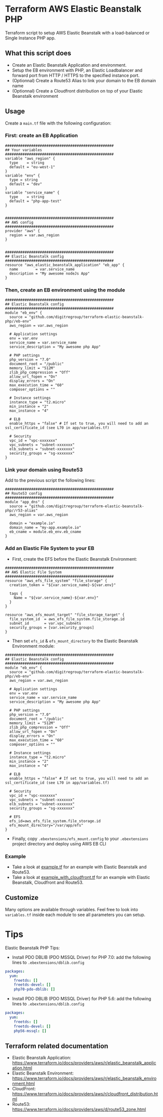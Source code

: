 # Terraform AWS Elastic Beanstalk PHP

Terraform script to setup AWS Elastic Beanstalk with a load-balanced or Single Instance PHP app.

## What this script does

* Create an Elastic Beanstalk Application and environment.
* Setup the EB environment with PHP, an Elastic Loadbalancer and forward port from HTTP / HTTPS to the specified instance port.
* (Optionnal) Create a Route53 Alias to link your domain to the EB domain name
* (Optionnal) Create a Cloudfront distribution on top of your Elastic Beanstalk environment


## Usage

Create a `main.tf` file with the following configuration:

### First: create an EB Application

```hcl
##################################################
## Your variables
##################################################
variable "aws_region" {
  type    = string
  default = "eu-west-1"
}
variable "env" {
  type = string
  default = "dev"
}
variable "service_name" {
  type    = string
  default = "php-app-test"
}


##################################################
## AWS config
##################################################
provider "aws" {
  region = var.aws_region
}


##################################################
## Elastic Beanstalk config
##################################################
resource "aws_elastic_beanstalk_application" "eb_app" {
  name        = var.service_name
  description = "My awesome nodeJs App"
}
```

### Then, create an EB environment using the module

```hcl
##################################################
## Elastic Beanstalk config
##################################################
module "eb_env" {
  source = "github.com/digitregroup/terraform-elastic-beanstalk-php//eb-env"
  aws_region = var.aws_region

  # Application settings
  env = var.env
  service_name = var.service_name
  service_description = "My awesome php App"
  
  # PHP settings
  php_version = "7.0"
  document_root = "/public"
  memory_limit = "512M"
  zlib_php_compression = "Off"
  allow_url_fopen = "On"
  display_errors = "On"
  max_execution_time = "60"
  composer_options = ""
  
  # Instance settings
  instance_type = "t2.micro"
  min_instance = "2"
  max_instance = "4"

  # ELB
  enable_https = "false" # If set to true, you will need to add an ssl_certificate_id (see L70 in app/variables.tf)

  # Security
  vpc_id = "vpc-xxxxxxx"
  vpc_subnets = "subnet-xxxxxxx"
  elb_subnets = "subnet-xxxxxxx"
  security_groups = "sg-xxxxxxx"
}
```

### Link your domain using Route53

Add to the previous script the following lines:

```hcl
##################################################
## Route53 config
##################################################
module "app_dns" {
  source = "github.com/digitregroup/terraform-elastic-beanstalk-php//r53-alias"
  aws_region = var.aws_region

  domain = "example.io"
  domain_name = "my-app.example.io"
  eb_cname = module.eb_env.eb_cname
}
``` 

### Add an Elastic File System to your EB

* First, create the EFS before the Elastic Beanstalk Environment:
```hcl
##################################################
## AWS Elastic File System
##################################################
resource "aws_efs_file_system" "file_storage" {
  creation_token = "${var.service_name}-${var.env}"

  tags {
    Name = "${var.service_name}-${var.env}"
  }
}

resource "aws_efs_mount_target" "file_storage_target" {
  file_system_id  = aws_efs_file_system.file_storage.id
  subnet_id       = var.vpc_subnets
  security_groups = [var.security_groups]
}
```

* Then set `efs_id` & `efs_mount_directory` to the Elastic Beanstalk Environment module:
```hcl
##################################################
## Elastic Beanstalk config
##################################################
module "eb_env" {
  source = "github.com/digitregroup/terraform-elastic-beanstalk-php//eb-env"
  aws_region = var.aws_region

  # Application settings
  env = var.env
  service_name = var.service_name
  service_description = "My awesome php App"
  
  # PHP settings
  php_version = "7.0"
  document_root = "/public"
  memory_limit = "512M"
  zlib_php_compression = "Off"
  allow_url_fopen = "On"
  display_errors = "On"
  max_execution_time = "60"
  composer_options = ""
  
  # Instance settings
  instance_type = "t2.micro"
  min_instance = "2"
  max_instance = "4"

  # ELB
  enable_https = "false" # If set to true, you will need to add an ssl_certificate_id (see L70 in app/variables.tf)

  # Security
  vpc_id = "vpc-xxxxxxx"
  vpc_subnets = "subnet-xxxxxxx"
  elb_subnets = "subnet-xxxxxxx"
  security_groups = "sg-xxxxxxx"
  
  # EFS
  efs_id=aws_efs_file_system.file_storage.id
  efs_mount_directory="/var/app/efs"
}
```

* Finally, copy `.ebextensions/efs_mount.config` to your `.ebextensions` project directory and deploy using AWS EB CLI

### Example

* Take a look at [example.tf](./example.tf) for an example with Elastic Beanstalk and Route53.
* Take a look at [example_with_cloudfront.tf](./example_with_cloudfront.tf) for an example with Elastic Beanstalk, Cloudfront and Route53.

## Customize

Many options are available through variables. Feel free to look into `variables.tf` inside each module to see all parameters you can setup.

# Tips

Elastic Beanstalk PHP Tips:

* Install PDO DBLIB (PDO MSSQL Driver) for PHP 7.0: add the following lines to `.ebextensions/dblib.config`

```yaml
packages:
  yum:
    freetds: []
    freetds-devel: []
    php70-pdo-dblib: []
```

* Install PDO DBLIB (PDO MSSQL Driver) for PHP 5.6: add the following lines to `.ebextensions/dblib.config`

```yaml
packages:
  yum:
    freetds: []
    freetds-devel: []
    php56-mssql: []
```

## Terraform related documentation

* Elastic Beanstalk Application: https://www.terraform.io/docs/providers/aws/r/elastic_beanstalk_application.html
* Elastic Beanstalk Environment: https://www.terraform.io/docs/providers/aws/r/elastic_beanstalk_environment.html
* CloudFront: https://www.terraform.io/docs/providers/aws/r/cloudfront_distribution.html
* Route53: https://www.terraform.io/docs/providers/aws/d/route53_zone.html
